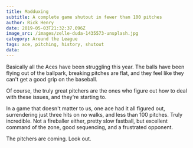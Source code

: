 ```yaml
---
title: Madduxing
subtitle: A complete game shutout in fewer than 100 pitches
author: Rick Henry
date: 2019-05-03T21:32:37.096Z
image_src: /images/zelle-duda-1435573-unsplash.jpg
category: Around the League
tags: ace, pitching, history, shutout 
data:
---
```

  Basically all the Aces have been struggling this year. The balls have been
  flying out of the ballpark, breaking pitches are flat, and they feel like they
  can't get a good grip on the baseball.


  Of course, the truly great pitchers are the ones who figure out how to deal
  with these issues, and they're starting to.


  In a game that doesn't matter to us, one ace had it all figured out,
  surrendering just three hits on no walks, and less than 100 pitches. Truly
  incredible. Not a fireballer either, pretty slow fastball, but excellent
  command of the zone, good sequencing, and a frustrated opponent. 


  The pitchers are coming. Look out.
